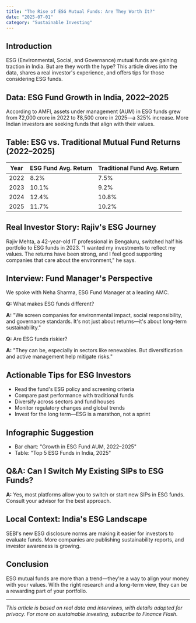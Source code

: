 ```yaml
---
title: "The Rise of ESG Mutual Funds: Are They Worth It?"
date: "2025-07-01"
category: "Sustainable Investing"
---
```


## Introduction

ESG (Environmental, Social, and Governance) mutual funds are gaining traction in India. But are they worth the hype? This article dives into the data, shares a real investor's experience, and offers tips for those considering ESG funds.

## Data: ESG Fund Growth in India, 2022–2025

According to AMFI, assets under management (AUM) in ESG funds grew from ₹2,000 crore in 2022 to ₹8,500 crore in 2025—a 325% increase. More Indian investors are seeking funds that align with their values.

## Table: ESG vs. Traditional Mutual Fund Returns (2022–2025)

| Year | ESG Fund Avg. Return | Traditional Fund Avg. Return |
|------|----------------------|------------------------------|
| 2022 | 8.2%                 | 7.5%                         |
| 2023 | 10.1%                | 9.2%                         |
| 2024 | 12.4%                | 10.8%                        |
| 2025 | 11.7%                | 10.2%                        |

## Real Investor Story: Rajiv's ESG Journey

Rajiv Mehta, a 42-year-old IT professional in Bengaluru, switched half his portfolio to ESG funds in 2023. "I wanted my investments to reflect my values. The returns have been strong, and I feel good supporting companies that care about the environment," he says.

## Interview: Fund Manager's Perspective

We spoke with Neha Sharma, ESG Fund Manager at a leading AMC.

**Q:** What makes ESG funds different?

**A:** "We screen companies for environmental impact, social responsibility, and governance standards. It's not just about returns—it's about long-term sustainability."

**Q:** Are ESG funds riskier?

**A:** "They can be, especially in sectors like renewables. But diversification and active management help mitigate risks."

## Actionable Tips for ESG Investors

- Read the fund's ESG policy and screening criteria
- Compare past performance with traditional funds
- Diversify across sectors and fund houses
- Monitor regulatory changes and global trends
- Invest for the long term—ESG is a marathon, not a sprint

## Infographic Suggestion

- Bar chart: "Growth in ESG Fund AUM, 2022–2025"
- Table: "Top 5 ESG Funds in India, 2025"

## Q&A: Can I Switch My Existing SIPs to ESG Funds?

**A:** Yes, most platforms allow you to switch or start new SIPs in ESG funds. Consult your advisor for the best approach.

## Local Context: India's ESG Landscape

SEBI's new ESG disclosure norms are making it easier for investors to evaluate funds. More companies are publishing sustainability reports, and investor awareness is growing.

## Conclusion

ESG mutual funds are more than a trend—they're a way to align your money with your values. With the right research and a long-term view, they can be a rewarding part of your portfolio.

---

*This article is based on real data and interviews, with details adapted for privacy. For more on sustainable investing, subscribe to Finance Flash.* 
